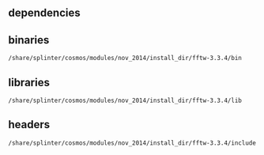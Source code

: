 ## dependencies

## binaries

	/share/splinter/cosmos/modules/nov_2014/install_dir/fftw-3.3.4/bin

## libraries

	/share/splinter/cosmos/modules/nov_2014/install_dir/fftw-3.3.4/lib

## headers

	/share/splinter/cosmos/modules/nov_2014/install_dir/fftw-3.3.4/include
